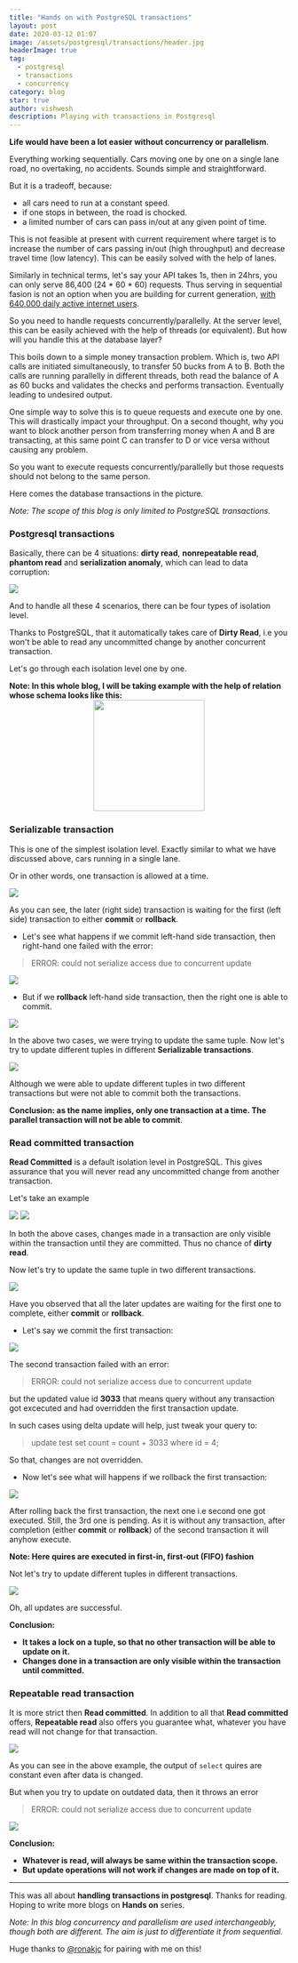 ```yaml
---
title: "Hands on with PostgreSQL transactions"
layout: post
date: 2020-03-12 01:07
image: /assets/postgresql/transactions/header.jpg
headerImage: true
tag:
  - postgresql
  - transactions
  - concurrency
category: blog
star: true
author: vishwesh
description: Playing with transactions in Postgresql
---
```


**Life would have been a lot easier without concurrency or parallelism**.

Everything working sequentially. Cars moving one by one on a single lane road, no overtaking, no accidents. Sounds simple and straightforward.

But it is a tradeoff, because:

- all cars need to run at a constant speed.
- if one stops in between, the road is chocked.
- a limited number of cars can pass in/out at any given point of time.

This is not feasible at present with current requirement where target is to increase the number of cars passing in/out (high throughput) and decrease travel time (low latency). This can be easily solved with the help of lanes.

Similarly in technical terms, let's say your API takes 1s, then in 24hrs, you can only serve 86,400 (24 * 60 * 60) requests. Thus serving in sequential fasion is not an option when you are building for current generation, [with 640,000 daily active internet users](https://ourworldindata.org/internet).

So you need to handle requests concurrently/parallelly. At the server level, this can be easily achieved with the help of threads (or equivalent). But how will you handle this at the database layer?

This boils down to a simple money transaction problem. Which is, two API calls are initiated simultaneously, to transfer 50 bucks from A to B. Both the calls are running parallelly in different threads, both read the balance of A as 60 bucks and validates the checks and performs transaction. Eventually leading to undesired output.

One simple way to solve this is to queue requests and execute one by one. This will drastically impact your throughput. On a second thought, why you want to block another person from transferring money when A and B are transacting, at this same point C can transfer to D or vice versa without causing any problem.

So you want to execute requests concurrently/parallelly but those requests should not belong to the same person.

Here comes the database transactions in the picture.

_Note: The scope of this blog is only limited to PostgreSQL transactions._

### Postgresql transactions

Basically, there can be 4 situations: **dirty read**, **nonrepeatable read**, **phantom read** and **serialization anomaly**, which can lead to data corruption:

<img src="../assets/postgresql/transactions/transactions.png" />

And to handle all these 4 scenarios, there can be four types of isolation level.

Thanks to PostgreSQL, that it automatically takes care of **Dirty Read**, i.e you won't be able to read any uncommitted change by another concurrent transaction.

Let's go through each isolation level one by one.

**Note: In this whole blog, I will be taking example with the help of relation whose schema looks like this:**
<br>
<img style="height:200px; display:block; margin:auto;" src="../assets/postgresql/transactions/sample_example_table_describe.png" />

### Serializable transaction

This is one of the simplest isolation level. Exactly similar to what we have discussed above, cars running in a single lane.

Or in other words, one transaction is allowed at a time.

<img src="../assets/postgresql/transactions/serializable_postgresql_transaction.png" />

As you can see, the later (right side) transaction is waiting for the first (left side) transaction to either **commit** or **rollback**.

- Let's see what happens if  we commit left-hand side transaction, then right-hand one failed with the error:

> ERROR: could not serialize access due to concurrent update

<img src="../assets/postgresql/transactions/serializable_postgresql_commit_transaction.png" />

- But if we **rollback** left-hand side transaction, then the right one is able to commit.

<img src="../assets/postgresql/transactions/serializable_postgresql_rollback_transaction.png" />

In the above two cases, we were trying to update the same tuple. Now let's try to update different tuples in different **Serializable transactions**.

<img src="../assets/postgresql/transactions/serializable_postgresql_different_tuples_transaction.png" />

Although we were able to update different tuples in two different transactions but were not able to commit both the transactions.

**Conclusion: as the name implies, only one transaction at a time. The parallel transaction will not be able to commit**.

### Read committed transaction

**Read Committed** is a default isolation level in PostgreSQL. This gives assurance that you will never read any uncommitted change from another transaction.

Let's take an example

<!-- <img src="../assets/postgresql/transactions/read_committed_postgresql_transaction.png" />

In this case, changes done in the first transaction is not visible to other transaction. Thus no chance of **dirty read**. -->

<img src="../assets/postgresql/transactions/read_committed_postgresql_transaction.png" />
<img src="../assets/postgresql/transactions/read_committed_postgresql_transaction.png" />

In both the above cases, changes made in a transaction are only visible within the transaction until they are committed. Thus no chance of **dirty read**.

Now let's try to update the same tuple in two different transactions.

<img src="../assets/postgresql/transactions/read_committed_postgresql_update_same_tuple_transaction.png" />

Have you observed that all the later updates are waiting for the first one to complete, either **commit** or **rollback**.

- Let's say we commit the first transaction:

<img src="../assets/postgresql/transactions/read_committed_postgresql_update_same_tuple_transaction_committed.png" />

The second transaction failed with an error:

> ERROR: could not serialize access due to concurrent update

but the updated value id **3033** that means query without any transaction got excecuted and had overridden the first transaction update.

In such cases using delta update will help, just tweak your query to:

> update test set count = count + 3033 where id = 4;

So that, changes are not overridden.

- Now let's see what will happens if we rollback the first transaction:

<img src="../assets/postgresql/transactions/read_committed_postgresql_update_same_tuple_transaction_rollback.png" />

After rolling back the first transaction, the next one i.e second one got executed. Still, the 3rd one is pending. As it is without any transaction, after completion (either **commit** or **rollback**) of the second transaction it will anyhow execute.

**Note: Here quires are executed in first-in, first-out (FIFO) fashion**

Not let's try to update different tuples in different transactions.

<img src="../assets/postgresql/transactions/read_committed_postgresql_update_different_tuple_transaction.png" />

Oh, all updates are successful.

**Conclusion:**
- **It takes a lock on a tuple, so that no other transaction will be able to update on it.**
- **Changes done in a transaction are only visible within the transaction until committed.**

### Repeatable read transaction

It is more strict then **Read committed**. In addition to all that **Read committed** offers, **Repeatable read** also offers you guarantee what, whatever you have read will not change for that transaction.

<img src="../assets/postgresql/transactions/repeatable_read_postgresql_transaction.png" />

As you can see in the above example, the output of `select` quires are constant even after data is changed.

But when you try to update on outdated data, then it throws an error
> ERROR:  could not serialize access due to concurrent update

<img src="../assets/postgresql/transactions/repeatable_read_update_postgresql_transaction.png" />

**Conclusion:**
- **Whatever is read, will always be same within the transaction scope.**
- **But update operations will not work if changes are made on top of it.**

----------------------------------------------------------------------------------------------------------------------
This was all about **handling transactions in postgresql**. Thanks for reading. Hoping to write more blogs on **Hands on** series.


_Note: In this blog concurrency and parallelism are used interchangeably, though both are different. The aim is just to differentiate it from sequential._


Huge thanks to [@ronakjc](https://twitter.com/ronakjc) for pairing with me on this!